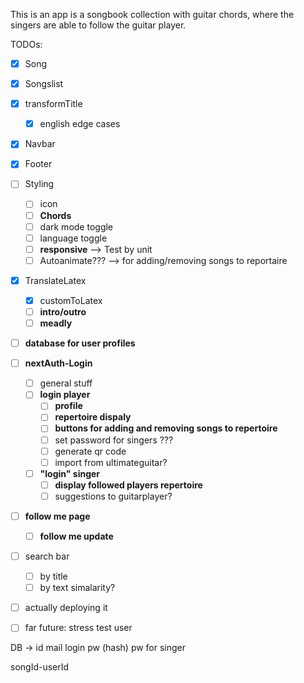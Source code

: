 This is an app is a songbook collection with guitar chords, where the singers are able to follow the guitar player.

TODOs: 
- [x] Song
- [x] Songslist
- [x] transformTitle 
  - [x] english edge cases
- [x] Navbar
- [x] Footer
- [ ] Styling
  - [ ] icon
  - [ ] **Chords**
  - [ ] dark mode toggle
  - [ ] language toggle
  - [ ] **responsive** --> Test by unit
  - [ ] Autoanimate??? --> for adding/removing songs to reportaire
- [x] TranslateLatex 
  - [x] customToLatex
  - [ ] **intro/outro**
  - [ ] **meadly**
- [ ] **database for user profiles**
- [ ] **nextAuth-Login**
  - [ ] general stuff 
  - [ ] **login player**
    - [ ] **profile**
    - [ ] **repertoire dispaly**
    - [ ] **buttons for adding and removing songs to repertoire**
    - [ ] set password for singers ???
    - [ ] generate qr code
    - [ ] import from ultimateguitar?
  - [ ] **"login" singer**
    - [ ] **display followed players repertoire**
    - [ ] suggestions to guitarplayer?
- [ ] **follow me page**
  - [ ] **follow me update**
- [ ] search bar
  - [ ] by title
  - [ ] by text simalarity?
- [ ] actually deploying it
- [ ] far future: stress test user


DB -> 
  id
  mail
  login pw (hash)
  pw for singer

  songId-userId
  